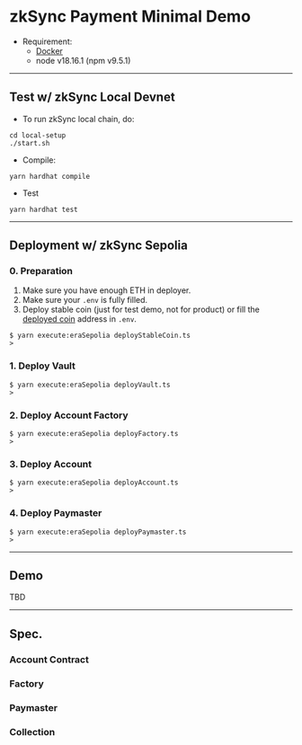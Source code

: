 # zkSync Payment Minimal Demo

- Requirement: 
  - [Docker](https://docs.docker.com/get-docker/)
  - node v18.16.1 (npm v9.5.1)

---

## Test w/ zkSync Local Devnet

- To run zkSync local chain, do:

```shell
cd local-setup
./start.sh
```

- Compile:

```shell
yarn hardhat compile
```

- Test

```shell
yarn hardhat test
```

---

## Deployment w/ zkSync Sepolia

### 0. Preparation

1. Make sure you have enough ETH in deployer.
2. Make sure your `.env` is fully filled.
3. Deploy stable coin (just for test demo, not for product) or fill the [deployed coin](https://github.com/circlefin/stablecoin-evm?tab=readme-ov-file) address in `.env`.

```shell
$ yarn execute:eraSepolia deployStableCoin.ts
>
```

### 1. Deploy Vault

```shell
$ yarn execute:eraSepolia deployVault.ts
>
```

### 2. Deploy Account Factory

```shell
$ yarn execute:eraSepolia deployFactory.ts
>
```

### 3. Deploy Account

```shell
$ yarn execute:eraSepolia deployAccount.ts
>
```

### 4. Deploy Paymaster

```shell
$ yarn execute:eraSepolia deployPaymaster.ts
>
```

---

## Demo

TBD

---

## Spec.

### Account Contract

### Factory

### Paymaster

### Collection